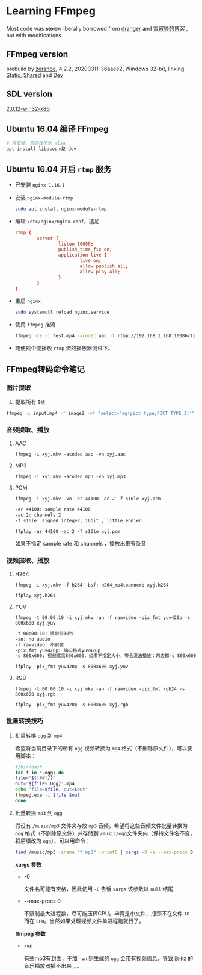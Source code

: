 # Learning FFmpeg

Most code was <del>stolen</del> liberally  borrowed from [dranger](http://dranger.com/ffmpeg/ffmpeg.html) and [雷宵骅的博客](https://blog.csdn.net/leixiaohua1020) , but with modifications.

## FFmpeg version

prebuild by [zeranoe](https://ffmpeg.zeranoe.com/builds/), 4.2.2, 20200311-36aaee2, Windows 32-bit, linking [Static](https://ffmpeg.zeranoe.com/builds/win32/static/ffmpeg-20200311-36aaee2-win32-static.zip), [Shared](https://ffmpeg.zeranoe.com/builds/win32/shared/ffmpeg-20200311-36aaee2-win32-shared.zip) and [Dev](https://ffmpeg.zeranoe.com/builds/win32/dev/ffmpeg-20200311-36aaee2-win32-dev.zip)

## SDL version

[2.0.12-win32-x86](http://www.libsdl.org/release/SDL2-devel-2.0.12-VC.zip)

## Ubuntu 16.04 编译 FFmpeg

```bash
# 得安装，否则找不到 alsa
apt install libasound2-dev

```

## Ubuntu 16.04 开启 `rtmp` 服务

* 已安装 `nginx 1.16.1`
* 安装 `nginx-module-rtmp`
    ```bash
    sudo apt install nginx-module-rtmp
    ```
* 编辑 `/etc/nginx/nginx.conf`，追加

    ```conf
    rtmp {
            server {
                    listen 10086;
                    publish_time_fix on;
                    application live {
                            live on;
                            allow publish all;
                            allow play all;
                    }
            }
    }
    ```
* 重启 `nginx`
    ```bash
    sudo systemctl reload nginx.service
    ```
* 使用 `ffmpeg` 推流：
    ```bash
    ffmpeg -re -i test.mp4 -acodec aac -f rtmp://192.168.1.168:10086/live/test
    ```
* 随便找个能播放 `rtmp` 流的播放器测试下。

## FFmpeg转码命令笔记

### 图片提取

1. 提取所有 `I帧`

```bash
ffmpeg -i input.mp4 -f image2 -vf "select='eq(pict_type,PICT_TYPE_I)'" -vsync vfr %d.png
```



### 音频提取、播放

1. AAC
    
    `ffmpeg -i xyj.mkv -acodec aac -vn xyj.aac`

2. MP3

    `ffmpeg -i xyj.mkv -acodec mp3 -vn xyj.mp3`

4. PCM

    `ffmpeg -i xyj.mkv -vn -ar 44100 -ac 2 -f s16le xyj.pcm`

    ```txt
    -ar 44100: sample rate 44100
    -ac 2: channels 2
    -f s16le: signed integer, 16bit , little endien
    ```

    `ffplay -ar 44100 -ac 2 -f s16le xyj.pcm`

    如果不指定 sample rate 和 channels ，播放出来有杂音

### 视频提取、播放


1. H264

    `ffmpeg -i xyj.mkv -f h264 -bsf: h264_mp4toannexb xyj.h264`

    `ffplay xyj.h264`

2. YUV

    `ffmpeg -t 00:00:10 -i xyj.mkv -an -f rawvideo -pix_fmt yuv420p -s 800x600 xyj.yuv`

    ```txt
    -t 00:00:10: 提取前10秒
    -an: no audio
    -f rawvideo: 不封装
    -pix_fmt yuv420p: 编码格式yuv420p
    -s 800x600: 视频宽高800x600，如果不指定大小，等会没法播放：两边都-s 800x600才能正确播放
    ```

    `ffplay -pix_fmt yuv420p -s 800x600 xyj.yuv`

3. RGB

    `ffmpeg -t 00:00:10 -i xyj.mkv -an -f rawvideo -pix_fmt rgb24 -s 800x600 xyj.rgb`

    `ffplay -pix_fmt yuv420p -s 800x600 xyj.rgb`

### 批量转换技巧

1. 批量转换 `ogg` 到 `mp4`

    希望将当前目录下的所有 `ogg` 视频转换为 `mp4` 格式（不删除原文件），可以使用脚本：
    ```bash
    #/bin/bash
    for f in *.ogg; do
    file="${f##*/}"
    out="${file%.Ogg}".mp4
    echo "file=$file, out=$out"
    ffmpeg.exe -i $file $out
    done
    ```

2. 批量转换 `mp3` 到 `ogg`

    假设有 `/music/mp3` 文件夹存放 `mp3` 音频，希望将这些音频文件批量转换为 `ogg` 格式（不删除原文件）并存储到 `/music/ogg`文件夹内（保持文件名不变，将后缀改为 `ogg`），可以用命令：
    ```bash
    find /music/mp3 -iname "*.mp3" -print0 | xargs -0 -i --max-procs 0 sh -c 'ffmpeg.exe -hide_banner -y -loglevel warning -vn -i "{}" "/music/ogg/`basename "{}" .mp3`.ogg"'
    ```

    **xargs 参数**
    * -0

        文件名可能有空格，因此使用 `-0` 告诉 `xargs` 该参数以 `null` 结尾
    * --max-procs 0

        不限制最大进程数，尽可能压榨CPU。毕竟是小文件，瓶颈不在文件 `IO` 而在 `CPU`。当然如果处理视频文件单进程跑就行了。

    **ffmpeg 参数**
    * -vn

        有些mp3有封面，不加 `-vn` 则生成的 `ogg` 会带有视频信息，导致 `欧卡2` 的音乐播放器播不出来。。。

